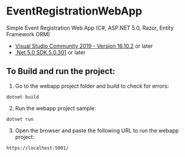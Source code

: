 # EventRegistrationWebApp
Simple Event Registration Web App (C#, ASP.NET 5.0, Razor, Entity Framework ORM)

* [Visual Studio Community 2019 - Version 16.10.2](https://visualstudio.microsoft.com/vs/community/) or later
* [.Net 5.0 SDK 5.0.301](https://dotnet.microsoft.com/download/dotnet/5.0) or later

## To Build and run the project:

1. Go to the webapp project folder and build to check for errors:

```
dotnet build
```

2. Run the webapp project sample:

```
dotnet run
```
3. Open the browser and paste the following URL to run the webapp project:

```
https://localhost:5001/
```

